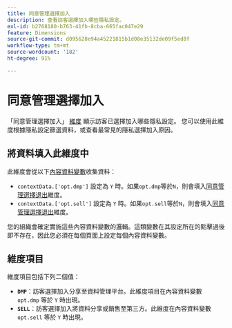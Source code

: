 ```yaml
---
title: 同意管理選擇加入
description: 查看訪客選擇加入哪些隱私設定。
exl-id: b2768180-b763-41fb-8cba-665fac047e29
feature: Dimensions
source-git-commit: d095628e94a45221815b1d08e35132de09f5ed8f
workflow-type: tm+mt
source-wordcount: '182'
ht-degree: 91%

---
```


# 同意管理選擇加入

「同意管理選擇加入」 [維度](overview.md) 顯示訪客已選擇加入哪些隱私設定。 您可以使用此維度根據隱私設定篩選資料，或查看最常見的隱私選擇加入原因。

## 將資料填入此維度中

此維度會從以下[內容資料變數](/help/implement/vars/page-vars/contextdata.md)收集資料：

* `contextData.['opt.dmp']` 設定為 `Y` 時。如果`opt.dmp`等於`N`，則會填入[同意管理選擇退出](cm-opt-out.md)維度。
* `contextData.['opt.sell']` 設定為 `Y` 時。如果`opt.sell`等於`N`，則會填入[同意管理選擇退出](cm-opt-out.md)維度。

您的組織會確定實施這些內容資料變數的邏輯。這類變數在其設定所在的點擊過後即不存在，因此您必須在每個頁面上設定每個內容資料變數。

## 維度項目

維度項目包括下列二個值：

* **`DMP`**：訪客選擇加入分享至資料管理平台。此維度項目在內容資料變數 `opt.dmp` 等於 `Y` 時出現。
* **`SELL`**：訪客選擇加入將資料分享或銷售至第三方。此維度在內容資料變數 `opt.sell` 等於 `Y` 時出現。
